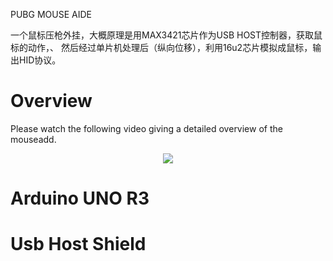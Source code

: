 PUBG MOUSE AIDE

一个鼠标压枪外挂，大概原理是用MAX3421芯片作为USB HOST控制器，获取鼠标的动作，、
然后经过单片机处理后（纵向位移），利用16u2芯片模拟成鼠标，输出HID协议。


# Overview
Please watch the following video giving a detailed overview of the mouseadd.

<p align="center">
    <a href="https://www.bilibili.com/video/av20190153/"><img src="https://i1.hdslb.com/bfs/archive/4fef97da1cd97943435c16577081aad6b705e973.jpg_320x200.jpg"></a>
</p>


# Arduino UNO R3
# Usb Host Shield